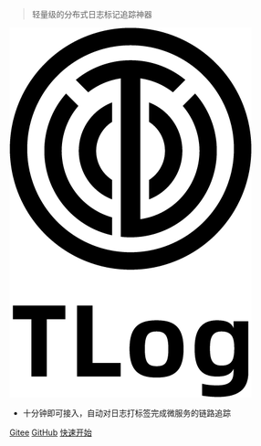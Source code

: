 > 轻量级的分布式日志标记追踪神器

![logo](media/logo.png)

* 十分钟即可接入，自动对日志打标签完成微服务的链路追踪

[Gitee](https://gitee.com/bryan31/TLog)
[GitHub](https://github.com/bryan31/TLog)
[快速开始](#三快速开始)
